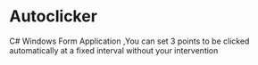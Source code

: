 # Autoclicker
C# Windows Form Application ,You can set 3 points to be clicked automatically at a fixed interval without your intervention
